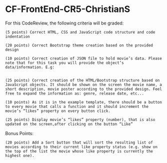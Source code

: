 # CF-FrontEnd-CR5-ChristianS

For this CodeReview, the following criteria will be graded:

    (5 points) Correct HTML, CSS and JavaScript code structure and code indentation

    (20 points) Correct Bootstrap theme creation based on the provided design

    (10 points) Correct creation of JSON file to hold movie’s data. Please note that for this task you will provide the object’s data/information. E.g:  
 

    (25 points) Correct creation of the HTML/Bootstrap structure based on JavaScript objects. It should be shown on the screen the movie name, a short description, movie poster according to the provided design. Feel free to expand the information as: genre, release date, etc...

    (10 points) As it is in the example template, there should be a button to every movie that calls a function and it should increment the movie’s “likes” property on every button click.

    (25 points) Display movie’s “likes” property (number), that is also updated on the screen,after clicking on the button “Like”

 
Bonus Points:

    (20 points) Add a Sort button that will sort the resulting list of movies according to their current like property status (e.g. show on the top of the list the movie whose like property is currently the highest one).


